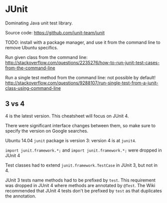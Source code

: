 # JUnit

Dominating Java unit test library.

Source code:
<https://github.com/junit-team/junit>

TODO: install with a package manager, and use it from the command line to remove Ubuntu specifics.

Run given class from the command line:
<http://stackoverflow.com/questions/2235276/how-to-run-junit-test-cases-from-the-command-line>

Run a single test method from the command line: not possible by default!
<http://stackoverflow.com/questions/9288107/run-single-test-from-a-junit-class-using-command-line>

## 3 vs 4

4 is the latest version. This cheatsheet will focus on JUnit 4.

There were significant interface changes between them, so make sure to specify the version on Google searches.

Ubuntu 14.04 `junit` package is version 3: version 4 is at `junit4`.

`import junit.framework.*;` and `import junit.framework.*;` were dropped in JUnit 4

Test classes had to extend `junit.framework.TestCase` in JUnit 3, but not in 4.

JUnit 3 tests name methods had to be prefixed by `test`. This requirement was dropped in JUnit 4 where methods are annotated by `@Test`. The Wiki recommended that JUnit 4 tests don't be prefixed by `test` as that duplicates the annotation.
